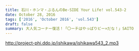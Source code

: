```yaml
---
title: 石川・ホンマ・ぶるんのBe-SIDE Your Life! vol.543-2
date: October 28, 2016
tags: ['2016', 'October 2016', 'vol.543']
draft: false
summary: 大人気コーナー復活！「〇ーチはやっぱりビー×だな！」SAITO
---
```


http://project-phi.ddo.jp/ishikawa/ishikawa543_2.mp3